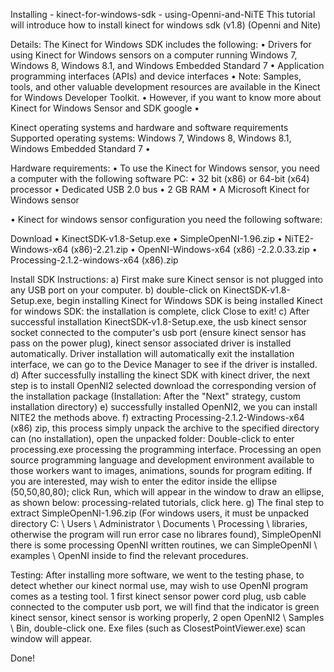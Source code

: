 Installing - kinect-for-windows-sdk - using-Openni-and-NiTE
This tutorial will introduce how to install kinect for windows sdk (v1.8) (Openni and Nite)

Details: The Kinect for Windows SDK includes the following: 
• Drivers for using Kinect for Windows sensors on a computer running Windows 7, Windows 8, Windows 8.1, and Windows Embedded Standard 7 
• Application programming interfaces (APIs) and device interfaces 
• Note: Samples, tools, and other valuable development resources are available in the Kinect for Windows Developer Toolkit. • However, if you want to know more about Kinect for Windows Sensor and SDK google •

Kinect operating systems and hardware and software requirements Supported operating systems: 
Windows 7, Windows 8, Windows 8.1, Windows Embedded Standard 7 • 

Hardware requirements: 
• To use the Kinect for Windows sensor, you need a computer with the following software PC: 
• 32 bit (x86) or 64-bit (x64) processor 
• Dedicated USB 2.0 bus 
• 2 GB RAM 
• A Microsoft Kinect for Windows sensor 

• Kinect for windows sensor configuration you need the following software: 

Download 
• KinectSDK-v1.8-Setup.exe 
• SimpleOpenNI-1.96.zip 
• NiTE2-Windows-x64 (x86)-2.21.zip 
• OpenNI-Windows-x64 (x86) -2.2.0.33.zip 
• Processing-2.1.2-windows-x64 (x86).zip

Install SDK Instructions: 
a) First make sure Kinect sensor is not plugged into any USB port on your computer. 
b) double-click on KinectSDK-v1.8-Setup.exe, begin installing Kinect for Windows SDK is being installed Kinect for windows SDK: the installation is complete, click Close to exit! 
c) After successful installation KinectSDK-v1.8-Setup.exe, the usb kinect sensor socket connected to the computer's usb port (ensure kinect sensor has pass on the power plug), kinect sensor associated driver is installed automatically.
Driver installation will automatically exit the installation interface, we can go to the Device Manager to see if the driver is installed.
d) After successfully installing the kinect SDK with kinect driver, the next step is to install OpenNI2 selected download the corresponding version of the installation package (Installation: After the "Next" strategy, custom installation directory) 
e) successfully installed OpenNI2, we you can install NITE2 the methods above. 
f) extracting Processing-2.1.2-Windows-x64 (x86) zip, this process simply unpack the archive to the specified directory can (no installation), open the unpacked folder: Double-click to enter processing.exe processing the programming interface. Processing an open source programming language and development environment available to those workers want to images, animations, sounds for program editing. If you are interested, may wish to enter the editor inside the ellipse (50,50,80,80); click Run, which will appear in the window to draw an ellipse, as shown below: processing-related tutorials, click here.
g) The final step to extract SimpleOpenNI-1.96.zip (For windows users, it must be unpacked directory C: \ Users \ Administrator \ Documents \ Processing \ libraries, otherwise the program will run error case no librares found), SimpleOpenNI there is some processing OpenNI written routines, we can SimpleOpenNI \ examples \ OpenNI inside to find the relevant procedures.

Testing: After installing more software, we went to the testing phase, to detect whether our kinect normal use, may wish to use OpenNI program comes as a testing tool. 1 first kinect sensor power cord plug, usb cable connected to the computer usb port, we will find that the indicator is green kinect sensor, kinect sensor is working properly, 2 open OpenNI2 \ Samples \ Bin, double-click one. Exe files (such as ClosestPointViewer.exe) scan window will appear.

Done!
